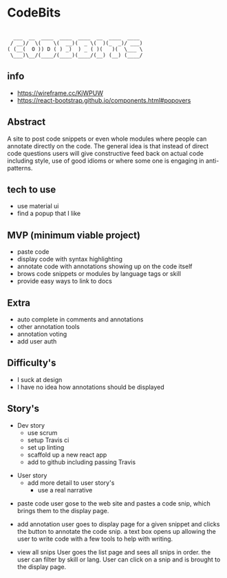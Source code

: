 # CodeBits

```

  ___  __  ____  ____  ____  __  ____  ____
 / __)/  \(    \(  __)(  _ \(  )(_  _)/ ___)
( (__(  O )) D ( ) _)  ) _ ( )(   )(  \___ \
 \___)\__/(____/(____)(____/(__) (__) (____/
```

## info

  - <https://wireframe.cc/KjWPUW>
  - <https://react-bootstrap.github.io/components.html#popovers>

## Abstract

A site to post code snippets or even whole modules where people can
annotate directly on the code. The general idea is that instead of
direct code questions users will give constructive feed back on actual
code including style, use of good idioms or where some one is engaging
in anti-patterns.

## tech to use

  - use material ui
  - find a popup that I like

## MVP (minimum viable project)

  - paste code
  - display code with syntax highlighting
  - annotate code with annotations showing up on the code itself
  - brows code snippets or modules by language tags or skill
  - provide easy ways to link to docs

## Extra

  - auto complete in comments and annotations
  - other annotation tools
  - annotation voting
  - add user auth

## Difficulty's

  - I suck at design
  - I have no idea how annotations should be displayed

## Story's

  - Dev story
      - use scrum
      - setup Travis ci
      - set up linting
      - scaffold up a new react app
      - add to github including passing Travis

<!-- end list -->

  - User story
      - add more detail to user story's
          - use a real narrative

<!-- end list -->

  - paste code user gose to the web site and pastes a code snip, which
    brings them to the display page.

<!-- end list -->

  - add annotation user goes to display page for a given snippet and
    clicks the button to annotate the code snip. a text box opens up
    allowing the user to write code with a few tools to help with
    writing.

<!-- end list -->

  - view all snips User goes the list page and sees all snips in order.
    the user can filter by skill or lang. User can click on a snip and
    is brought to the display page.
